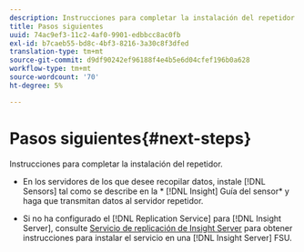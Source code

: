 ```yaml
---
description: Instrucciones para completar la instalación del repetidor.
title: Pasos siguientes
uuid: 74ac9ef3-11c2-4af0-9901-edbbcc8ac0fb
exl-id: b7caeb55-bd8c-4bf3-8216-3a30c8f3dfed
translation-type: tm+mt
source-git-commit: d9df90242ef96188f4e4b5e6d04cfef196b0a628
workflow-type: tm+mt
source-wordcount: '70'
ht-degree: 5%

---
```


# Pasos siguientes{#next-steps}

Instrucciones para completar la instalación del repetidor.

* En los servidores de los que desee recopilar datos, instale [!DNL Sensors] tal como se describe en la * [!DNL Insight] Guía del sensor* y haga que transmitan datos al servidor repetidor.

* Si no ha configurado el [!DNL Replication Service] para [!DNL Insight Server], consulte [Servicio de replicación de Insight Server](../../../../home/c-inst-svr/c-ins-svr-rep-svc/c-ins-svr-rep-svc.md#concept-926e654e80d943a0b6ac44a82a510d92) para obtener instrucciones para instalar el servicio en una [!DNL Insight Server] FSU.
